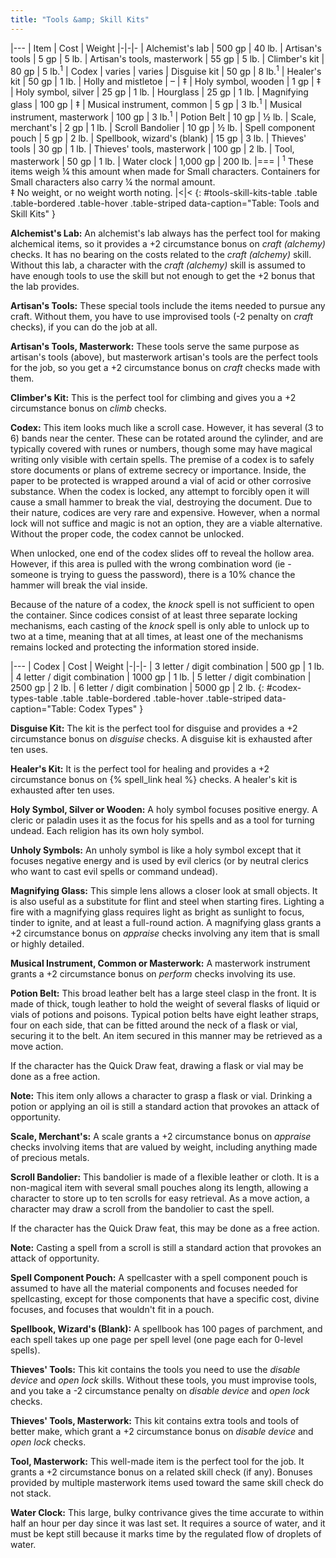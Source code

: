 ```yaml
---
title: "Tools &amp; Skill Kits"
---
```


|---
| Item | Cost | Weight
|-|-|-
| Alchemist's lab | 500 gp | 40 lb.
| Artisan's tools | 5 gp | 5 lb.
| Artisan's tools, masterwork | 55 gp | 5 lb.
| Climber's kit | 80 gp | 5 lb.<sup>1</sup>
| Codex | varies | varies
| Disguise kit | 50 gp | 8 lb.<sup>1</sup>
| Healer's kit | 50 gp | 1 lb.
| Holly and mistletoe | &ndash; | &Dagger;
| Holy symbol, wooden | 1 gp | &Dagger;
| Holy symbol, silver | 25 gp | 1 lb.
| Hourglass | 25 gp | 1 lb.
| Magnifying glass | 100 gp | &Dagger;
| Musical instrument, common | 5 gp | 3 lb.<sup>1</sup>
| Musical instrument, masterwork | 100 gp | 3 lb.<sup>1</sup>
| Potion Belt | 10 gp | &#189; lb.
| Scale, merchant's | 2 gp | 1 lb.
| Scroll Bandolier | 10 gp | &#189; lb.
| Spell component pouch | 5 gp | 2 lb.
| Spellbook, wizard's (blank) | 15 gp | 3 lb.
| Thieves' tools | 30 gp | 1 lb.
| Thieves' tools, masterwork | 100 gp | 2 lb.
| Tool, masterwork | 50 gp | 1 lb.
| Water clock | 1,000 gp | 200 lb.
|===
| <sup>1</sup> These items weigh &#188; this amount when made for Small characters. Containers for Small characters also carry &#188; the normal amount.<br>&Dagger; No weight, or no weight worth noting. |<|<
{: #tools-skill-kits-table .table .table-bordered .table-hover .table-striped data-caption="Table: Tools and Skill Kits" }

**Alchemist's Lab:** An alchemist's lab always has the perfect tool for making alchemical items, so it provides a +2 circumstance bonus on _craft (alchemy)_ checks. It has no bearing on the costs related to the _craft (alchemy)_ skill. Without this lab, a character with the _craft (alchemy)_ skill is assumed to have enough tools to use the skill but not enough to get the +2 bonus that the lab provides.

**Artisan's Tools:** These special tools include the items needed to pursue any craft. Without them, you have to use improvised tools (-2 penalty on _craft_ checks), if you can do the job at all.

**Artisan's Tools, Masterwork:** These tools serve the same purpose as artisan's tools (above), but masterwork artisan's tools are the perfect tools for the job, so you get a +2 circumstance bonus on _craft_ checks made with them.

**Climber's Kit:** This is the perfect tool for climbing and gives you a +2 circumstance bonus on _climb_ checks.

**Codex:** This item looks much like a scroll case. However, it has several (3 to 6) bands near the center. These can be rotated around the cylinder, and are typically covered with runes or numbers, though some may have magical writing only visible with certain spells. The premise of a codex is to safely store documents or plans of extreme secrecy or importance. Inside, the paper to be protected is wrapped around a vial of acid or other corrosive substance. When the codex is locked, any attempt to forcibly open it will cause a small hammer to break the vial, destroying the document. Due to their nature, codices are very rare and expensive. However, when a normal lock will not suffice and magic is not an option, they are a viable alternative. Without the proper code, the codex cannot be unlocked.

When unlocked, one end of the codex slides off to reveal the hollow area. However, if this area is pulled with the wrong combination word (ie - someone is trying to guess the password), there is a 10% chance the hammer will break the vial inside.

Because of the nature of a codex, the _knock_ spell is not sufficient to open the container. Since codices consist of at least three separate locking mechanisms, each casting of the _knock_ spell is only able to unlock up to two at a time, meaning that at all times, at least one of the mechanisms remains locked and protecting the information stored inside.

|---
| Codex | Cost | Weight
|-|-|-
| 3 letter / digit combination | 500 gp | 1 lb.
| 4 letter / digit combination | 1000 gp | 1 lb.
| 5 letter / digit combination | 2500 gp | 2 lb.
| 6 letter / digit combination | 5000 gp | 2 lb.
{: #codex-types-table .table .table-bordered .table-hover .table-striped data-caption="Table: Codex Types" }

**Disguise Kit:** The kit is the perfect tool for disguise and provides a +2 circumstance bonus on _disguise_ checks. A disguise kit is exhausted after ten uses.

**Healer's Kit:** It is the perfect tool for healing and provides a +2 circumstance bonus on {% spell_link heal %} checks. A healer's kit is exhausted after ten uses.

**Holy Symbol, Silver or Wooden:** A holy symbol focuses positive energy. A cleric or paladin uses it as the focus for his spells and as a tool for turning undead. Each religion has its own holy symbol.

**Unholy Symbols:** An unholy symbol is like a holy symbol except that it focuses negative energy and is used by evil clerics (or by neutral clerics who want to cast evil spells or command undead).

**Magnifying Glass:** This simple lens allows a closer look at small objects. It is also useful as a substitute for flint and steel when starting fires. Lighting a fire with a magnifying glass requires light as bright as sunlight to focus, tinder to ignite, and at least a full-round action. A magnifying glass grants a +2 circumstance bonus on _appraise_ checks involving any item that is small or highly detailed.

**Musical Instrument, Common or Masterwork:** A masterwork instrument grants a +2 circumstance bonus on _perform_ checks involving its use.

**Potion Belt:** This broad leather belt has a large steel clasp in the front. It is made of thick, tough leather to hold the weight of several flasks of liquid or vials of potions and poisons. Typical potion belts have eight leather straps, four on each side, that can be fitted around the neck of a flask or vial, securing it to the belt. An item secured in this manner may be retrieved as a move action.

If the character has the Quick Draw feat, drawing a flask or vial may be done as a free action.

**Note:** This item only allows a character to grasp a flask or vial. Drinking a potion or applying an oil is still a standard action that provokes an attack of opportunity.

**Scale, Merchant's:** A scale grants a +2 circumstance bonus on _appraise_ checks involving items that are valued by weight, including anything made of precious metals.

**Scroll Bandolier:** This bandolier is made of a flexible leather or cloth. It is a non-magical item with several small pouches along its length, allowing a character to store up to ten scrolls for easy retrieval. As a move action, a character may draw a scroll from the bandolier to cast the spell.

If the character has the Quick Draw feat, this may be done as a free action.

**Note:** Casting a spell from a scroll is still a standard action that provokes an attack of opportunity.

**Spell Component Pouch:** A spellcaster with a spell component pouch is assumed to have all the material components and focuses needed for spellcasting, except for those components that have a specific cost, divine focuses, and focuses that wouldn't fit in a pouch.

**Spellbook, Wizard's (Blank):** A spellbook has 100 pages of parchment, and each spell takes up one page per spell level (one page each for 0-level spells).

**Thieves' Tools:** This kit contains the tools you need to use the _disable device_ and _open lock_ skills. Without these tools, you must improvise tools, and you take a -2 circumstance penalty on _disable device_ and _open lock_ checks.

**Thieves' Tools, Masterwork:** This kit contains extra tools and tools of better make, which grant a +2 circumstance bonus on _disable device_ and _open lock_ checks.

**Tool, Masterwork:** This well-made item is the perfect tool for the job. It grants a +2 circumstance bonus on a related skill check (if any). Bonuses provided by multiple masterwork items used toward the same skill check do not stack.

**Water Clock:** This large, bulky contrivance gives the time accurate to within half an hour per day since it was last set. It requires a source of water, and it must be kept still because it marks time by the regulated flow of droplets of water.
